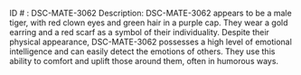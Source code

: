 ID # : DSC-MATE-3062
Description: DSC-MATE-3062 appears to be a male tiger, with red clown eyes and green hair in a purple cap. They wear a gold earring and a red scarf as a symbol of their individuality. Despite their physical appearance, DSC-MATE-3062 possesses a high level of emotional intelligence and can easily detect the emotions of others. They use this ability to comfort and uplift those around them, often in humorous ways.